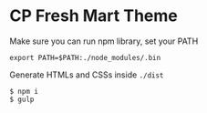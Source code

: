 # CP Fresh Mart Theme

Make sure you can run npm library, set your PATH
```
export PATH=$PATH:./node_modules/.bin
```

Generate HTMLs and CSSs inside `./dist`
```
$ npm i
$ gulp
```
